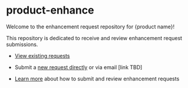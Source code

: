 # product-enhance

Welcome to the enhancement request repository for {product name}! 

This repository is dedicated to receive and review enhancement request submissions. 

* [View existing requests](https://github.com/emory-libraries/product-enhance/projects/1)

* Submit a [new request directly](https://github.com/emory-libraries/product-enhance/issues/new?assignees=&labels=&template=feature_request.md&title=) or via email [link TBD]

* [Learn more](https://github.com/emory-libraries/product-enhance/wiki) about how to submit and review enhancement requests


